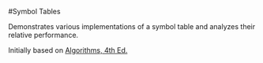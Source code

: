 #Symbol Tables

Demonstrates various implementations of a symbol table and analyzes their relative performance.

Initially based on <a href="http://algs4.cs.princeton.edu/home/" target="_blank">Algorithms, 4th Ed.</a>
